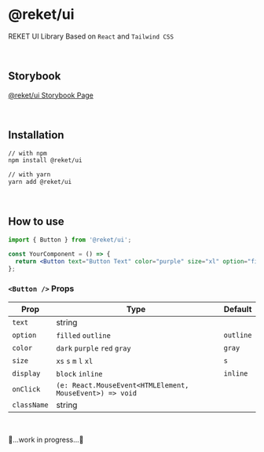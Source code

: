 # @reket/ui

REKET UI Library Based on `React` and `Tailwind CSS`

<br />

## Storybook

<a href="https://gcandcompany.github.io/reket-ui/">@reket/ui Storybook Page</a>

<br />

## Installation

```sh
// with npm
npm install @reket/ui

// with yarn
yarn add @reket/ui
```

<br />

## How to use

```jsx
import { Button } from '@reket/ui';

const YourComponent = () => {
  return <Button text="Button Text" color="purple" size="xl" option="filled" />;
};
```

### `<Button />` Props

| **Prop**    | **Type**                                                 | **Default** |
| ----------- | -------------------------------------------------------- | ----------- |
| `text`      | string                                                   |             |
| `option`    | `filled` `outline`                                       | `outline`   |
| `color`     | `dark` `purple` `red` `gray`                             | `gray`      |
| `size`      | `xs` `s` `m` `l` `xl`                                    | `s`         |
| `display`   | `block` `inline`                                         | `inline`    |
| `onClick`   | `(e: React.MouseEvent<HTMLElement, MouseEvent>) => void` |             |
| `className` | string                                                   |             |

<br />

🚧...work in progress...🚧
